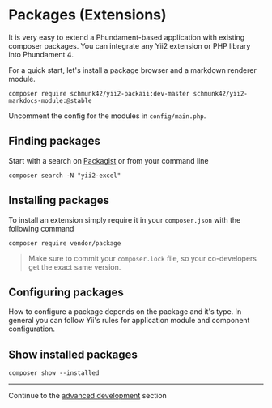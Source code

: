 Packages (Extensions)
=====================

It is very easy to extend a Phundament-based application with existing composer packages. You can integrate any Yii2 
extension or PHP library into Phundament 4.

For a quick start, let's install a package browser and a markdown renderer module.

    composer require schmunk42/yii2-packaii:dev-master schmunk42/yii2-markdocs-module:@stable

Uncomment the config for the modules in `config/main.php`.

Finding packages
----------------

Start with a search on [Packagist](https://packagist.org) or from your command line

    composer search -N "yii2-excel"

Installing packages
-------------------

To install an extension simply require it in your `composer.json` with the following command

    composer require vendor/package



> Make sure to commit your `composer.lock` file, so your co-developers get the exact same version.     
  
Configuring packages
--------------------

How to configure a package depends on the package and it's type. In general you can follow Yii's rules for application
module and component configuration.
  
  
Show installed packages
-----------------------

    composer show --installed

---

Continue to the [advanced development](40-develop.md) section 